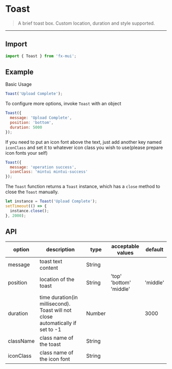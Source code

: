 # Toast

> A brief toast box. Custom location, duration and style supported.

-------------
## Import

```javascript
import { Toast } from 'fx-mui';
```

## Example

Basic Usage

```javascript
Toast('Upload Complete');
```

To configure more options, invoke `Toast` with an object

```javascript
Toast({
  message: 'Upload Complete',
  position: 'bottom',
  duration: 5000
});
```

If you need to put an icon font above the text, just add another key named `iconClass` and set it to whatever icon class you wish to use(please prepare icon fonts your self)

```javascript
Toast({
  message: 'operation success',
  iconClass: 'mintui mintui-success'
});
```

The `Toast` function returns a `Toast` instance, which has a `close` method to close the `Toast` manually.

```javascript
let instance = Toast('Upload Complete');
setTimeout(() => {
  instance.close();
}, 2000);
```

## API
| option | description | type | acceptable values | default |
|------|-------|---------|-------|--------|
| message | toast text content | String | | |
| position | location of the toast | String | 'top'<br>'bottom'<br>'middle' | 'middle' |
| duration | time duration(in millisecond). Toast will not close automatically if set to -1 | Number | | 3000 |
| className | class name of the toast | String | | |
| iconClass | class name of the icon font | String | |  |
